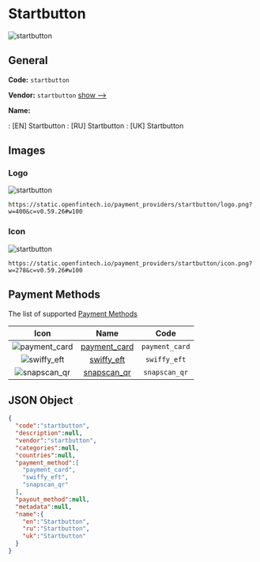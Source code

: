 
# Startbutton 
![startbutton](https://static.openfintech.io/payment_providers/startbutton/logo.png?w=400&c=v0.59.26#w100)  

## General 
 
**Code:** `startbutton` 
 
**Vendor:** `startbutton` [show -->](/vendors/startbutton/) 
 
**Name:** 
 
:	[EN] Startbutton 
:	[RU] Startbutton 
:	[UK] Startbutton 
 

## Images 

### Logo 
 
![startbutton](https://static.openfintech.io/payment_providers/startbutton/logo.png?w=400&c=v0.59.26#w100)  

```
https://static.openfintech.io/payment_providers/startbutton/logo.png?w=400&c=v0.59.26#w100
```  

### Icon 
 
![startbutton](https://static.openfintech.io/payment_providers/startbutton/icon.png?w=278&c=v0.59.26#w100)  

```
https://static.openfintech.io/payment_providers/startbutton/icon.png?w=278&c=v0.59.26#w100
```  

## Payment Methods 
 
The list of supported [Payment Methods](/payment-methods/) 

|Icon|Name|Code| 
|:---:|:---:|:---:| 
|![payment_card](https://static.openfintech.io/payment_methods/payment_card/icon.svg?w=278&c=v0.59.26#w100) |[payment_card](/payment-methods/payment_card/)|`payment_card`| 
|![swiffy_eft](https://static.openfintech.io/payment_methods/swiffy_eft/icon.png?w=278&c=v0.59.26#w100) |[swiffy_eft](/payment-methods/swiffy_eft/)|`swiffy_eft`| 
|![snapscan_qr](https://static.openfintech.io/payment_methods/snapscan_qr/icon.svg?w=278&c=v0.59.26#w100) |[snapscan_qr](/payment-methods/snapscan_qr/)|`snapscan_qr`| 
 

## JSON Object 

```json
{
  "code":"startbutton",
  "description":null,
  "vendor":"startbutton",
  "categories":null,
  "countries":null,
  "payment_method":[
    "payment_card",
    "swiffy_eft",
    "snapscan_qr"
  ],
  "payout_method":null,
  "metadata":null,
  "name":{
    "en":"Startbutton",
    "ru":"Startbutton",
    "uk":"Startbutton"
  }
}
```  
